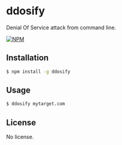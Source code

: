 # ddosify

Denial Of Service attack from command line.

[![NPM](https://nodei.co/npm/ddosify.png?stars&downloads)](https://www.npmjs.com/package/ddosify)

## Installation

```sh
$ npm install -g ddosify
```

## Usage

```sh
$ ddosify mytarget.com
```

## License

No license.


